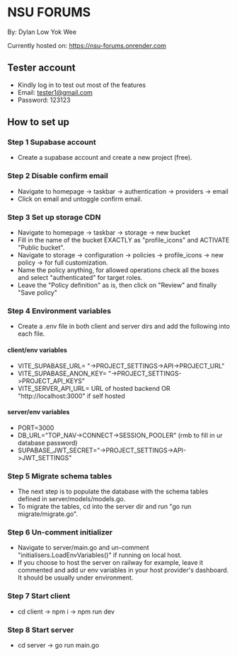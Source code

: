 # NSU FORUMS 

By: Dylan Low Yok Wee

Currently hosted on: https://nsu-forums.onrender.com

## Tester account
* Kindly log in to test out most of the features
* Email: tester1@gmail.com
* Password: 123123

## How to set up 

### Step 1 Supabase account
* Create a supabase account and create a new project (free).

### Step 2 Disable confirm email
* Navigate to homepage -> taskbar -> authentication -> providers -> email
* Click on email and untoggle confirm email.

### Step 3 Set up storage CDN
* Navigate to homepage -> taskbar -> storage -> new bucket
* Fill in the name of the bucket EXACTLY as "profile_icons" and ACTIVATE "Public bucket".
* Navigate to storage -> configuration -> policies -> profile_icons -> new policy -> for full customization.
* Name the policy anything, for allowed operations check all the boxes and select "authenticated" for target roles.
* Leave the "Policy definition" as is, then click on "Review" and finally "Save policy"

### Step 4 Environment variables
* Create a .env file in both client and server dirs and add the following into each file.

#### client/env variables
* VITE_SUPABASE_URL= "->PROJECT_SETTINGS->API->PROJECT_URL"
* VITE_SUPABASE_ANON_KEY= "->PROJECT_SETTINGS->PROJECT_API_KEYS"
* VITE_SERVER_API_URL= URL of hosted backend OR "http://localhost:3000" if self hosted
  
#### server/env variables
* PORT=3000
* DB_URL="TOP_NAV->CONNECT->SESSION_POOLER" (rmb to fill in ur database password)
* SUPABASE_JWT_SECRET="->PROJECT_SETTINGS->API->JWT_SETTINGS"

### Step 5 Migrate schema tables
* The next step is to populate the database with the schema tables defined in server/models/models.go.
* To migrate the tables, cd into the server dir and run "go run migrate/migrate.go".

### Step 6 Un-comment initializer
* Navigate to server/main.go and un-comment "initialisers.LoadEnvVariables()" if running on local host.
* If you choose to host the server on railway for example, leave it commented and add ur env variables in your host provider's dashboard. It should be usually under environment.

### Step 7 Start client
* cd client -> npm i -> npm run dev
### Step 8 Start server
* cd server -> go run main.go



